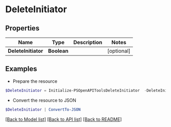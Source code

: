 # DeleteInitiator
## Properties

Name | Type | Description | Notes
------------ | ------------- | ------------- | -------------
**DeleteInitiator** | **Boolean** |  | [optional] 

## Examples

- Prepare the resource
```powershell
$DeleteInitiator = Initialize-PSOpenAPIToolsDeleteInitiator  -DeleteInitiator null
```

- Convert the resource to JSON
```powershell
$DeleteInitiator | ConvertTo-JSON
```

[[Back to Model list]](../README.md#documentation-for-models) [[Back to API list]](../README.md#documentation-for-api-endpoints) [[Back to README]](../README.md)

